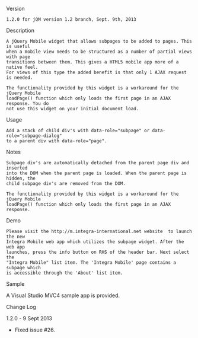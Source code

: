 Version

    1.2.0 for jQM version 1.2 branch, Sept. 9th, 2013

Description

    A jQuery Mobile widget that allows subpages to be added to pages. This is useful
    when a mobile view needs to be structured as a number of partial views with page
    transitions between them. This gives a HTML5 mobile app more of a native feel.
    For views of this type the added benefit is that only 1 AJAX request is needed.

    The functionality provided by this widget is a workaround for the jQuery Mobile
    loadPage() function which only loads the first page in an AJAX response. You do
    not use this widget on your initial document load.

Usage

    Add a stack of child div's with data-role="subpage" or data-role="subpage-dialog"
    to a parent div with data-role="page".

Notes

    Subpage div's are automatically detached from the parent page div and inserted
    into the DOM when the parent page is loaded. When the parent page is hidden, the
    child subpage div's are removed from the DOM.

    The functionality provided by this widget is a workaround for the jQuery Mobile
    loadPage() function which only loads the first page in an AJAX response.

Demo

    Please visit the http://m.integra-international.net website  to launch the new
    Integra Mobile web app which utilizes the subpage widget. After the web app
    launches, press the info button on RHS of the header bar. Next select the
    "Integra Mobile" list item. The 'Integra Mobile' page contains a subpage which
    is accessible through the 'About' list item.
    
Sample

A Visual Studio MVC4 sample app is provided. 


Change Log

1.2.0 - 9 Sept 2013

- Fixed issue #26.
